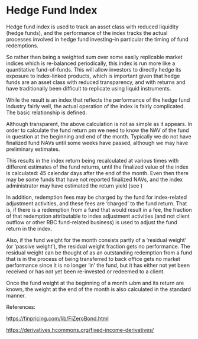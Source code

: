 # Hedge Fund Index

Hedge fund index is used to track an asset class with reduced liquidity (hedge funds), and the performance of the index tracks the actual processes involved in hedge fund investing–in particular the timing of fund redemptions. 

So rather then being a weighted sum over some easily replicable market indices which is re-balanced periodically, this index is run more like a quantitative fund-of-funds. This will allow investors to directly hedge its exposure to index-linked products, which is important given that hedge funds are an asset class with reduced transparency, and with returns and have traditionally been difficult to replicate using liquid instruments.

While the result is an index that reflects the performance of the hedge fund industry fairly well, the actual operation of the index is fairly complicated. The basic relationship is defined.

Although transparent, the above calculation is not as simple as it appears. In order to calculate the fund return ρm we need to know the NAV of the fund in question at the beginning and end of the month. Typically we do not have finalized fund NAVs until some weeks have passed, although we may have preliminary estimates. 

This results in the index return being recalculated at various times with different estimates of the fund returns, until the finalized value of the index is calculated: 45 calendar days after the end of the month. Even then there may be some funds that have not reported finalized NAVs, and the index administrator may have estimated the return yield (see )

In addition, redemption fees may be charged by the fund for index-related adjustment activities, and these fees are ‘charged’ to the fund return. That is, if there is a redemption from a fund that would result in a fee, the fraction of that redemption attributable to index adjustment activities (and not client outflow or other RBC fund-related business) is used to adjust the fund return in the index.

Also, if the fund weight for the month consists partly of a ‘residual weight’ (or ‘passive weight’), the residual weight fraction gets no performance. The residual weight can be thought of as an outstanding redemption from a fund that is in the process of being transferred to back office gets no market performance since it is no longer ‘in’ the fund, but it has either not yet been received or has not yet been re-invested or redeemed to a client.

Once the fund weight at the beginning of a month ωbm and its return are known, the weight at the end of the month is also calculated in the standard manner.

References:

https://finpricing.com/lib/FiZeroBond.html

https://derivatives.hcommons.org/fixed-income-derivatives/
